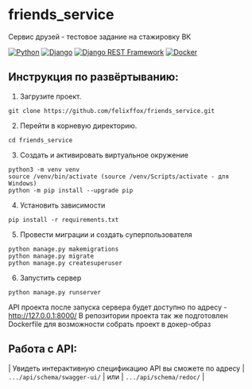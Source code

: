# friends_service
Сервис друзей - тестовое задание на стажировку ВК

[![Python](https://img.shields.io/badge/-Python-464646?style=flat&logo=Python&logoColor=ffffff&color=013220)](https://www.python.org/)
[![Django](https://img.shields.io/badge/-Django-464646?style=flat&logo=Django&logoColor=ffffff&color=013220)](https://www.djangoproject.com/)
[![Django REST Framework](https://img.shields.io/badge/-Django%20REST%20Framework-464646?style=flat&logo=Django%20REST%20Framework&logoColor=ffffff&color=013220)](https://www.django-rest-framework.org/)
[![Docker](https://img.shields.io/badge/-Docker-464646?style=flat&logo=Docker&logoColor=ffffff&color=013220)](https://www.docker.com/)

## Инструкция по развёртыванию:
1. Загрузите проект.
```
git clone https://github.com/felixffox/friends_service.git
```
2. Перейти в корневую директорию.
```
cd friends_service
```
3. Создать и активировать виртуальное окружение
```
python3 -m venv venv
source /venv/bin/activate (source /venv/Scripts/activate - для Windows)
python -m pip install --upgrade pip
```
4. Установить зависимости
```
pip install -r requirements.txt
```
5. Провести миграции и создать суперпользователя
```
python manage.py makemigrations
python manage.py migrate
python manage.py createsuperuser
```
6. Запустить сервер
```
python manage.py runserver
```

API проекта после запуска сервера будет доступно по адресу - http://127.0.0.1:8000/
В репозитории проекта так же подготовлен Dockerfile для возможности собрать проект в докер-образ

## Работа с API:
| Увидеть интерактивную спецификацию API вы сможете по адресу | `.../api/schema/swagger-ui/` | или | `.../api/schema/redoc/` |